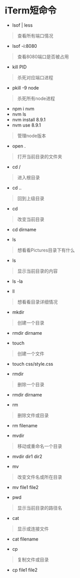 # iTerm短命令

- lsof | less
> 查看所有端口情况

- lsof -i:8080
> 查看8080端口是否被占用

- kill PID
> 杀死对应端口进程

- pkill -9 node
> 杀死所有node进程

- npm i nvm
- nvm ls
- nvm install 8.9.1
- nvm use 8.9.1
> 管理node版本

- open .
> 打开当前目录的文件夹

- cd /
> 进入根目录

- cd ..
> 回到上级目录

- cd
> 改变当前目录
- cd dirname

- ls
> 想看看Pictures目录下有什么

- ls
> 显示当前目录的内容
- ls -la

- ll
> 想看看目录详细情况

- mkdir 
> 创建一个目录
- rmdir dirname

- touch
> 创建一个文件
- touch css/style.css

- rmdir
> 删除一个目录
- rmdir dirname

- rm
> 删除文件或目录
- rm filename

- mvdir
> 移动或重命名一个目录
- mvdir dir1 dir2

- mv
> 改变文件名或所在目录
- mv file1 file2

- pwd
> 显示当前目录的路径名

- cat
> 显示或连接文件
- cat filename

- cp
> 复制文件或目录
- cp file1 file2

